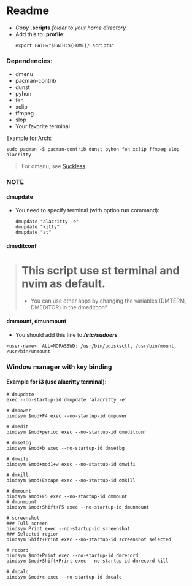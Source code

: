 # Readme

- *Copy* **.scripts** *folder to your home directory.*
- Add this to **.profile**:
  ```
  export PATH="$PATH:${HOME}/.scripts"
  ```

### Dependencies:
- dmenu
- pacman-contrib
- dunst
- pyhon
- feh
- xclip
- ffmpeg
- slop
- Your favorite terminal

Example for Arch:
```
sudo pacman -S pacman-contrib dunst pyhon feh xclip ffmpeg slop alacritty
```
> For dmenu, see [Suckless](https://github.com/nguyenletientrien/Dotfiles#suckless).

### NOTE
#### dmupdate
- You need to specify terminal (with option run command):
  ```
  dmupdate "alacritty -e"
  dmupdate "kitty"
  dmupdate "st"
  ```
#### dmeditconf
> # This script use st terminal and nvim as default.
> - You can use other apps by changing the variables (DMTERM, DMEDITOR) in the dmeditconf.

#### dmmount, dmunmount
- You should add this line to ***/etc/sudoers***
```
<user-name>  ALL=NOPASSWD: /usr/bin/udisksctl, /usr/bin/mount, /usr/bin/unmount
```

### Window manager with key binding
#### Example for i3 (use alacritty terminal):

```
# dmupdate
exec --no-startup-id dmupdate 'alacritty -e'
```
```
# dmpower
bindsym $mod+F4 exec --no-startup-id dmpower
```
```
# dmedit
bindsym $mod+period exec --no-startup-id dmeditconf

# dmsetbg
bindsym $mod+b exec --no-startup-id dmsetbg

# dmwifi
bindsym $mod+mod1+w exec --no-startup-id dmwifi

# dmkill
bindsym $mod+Escape exec --no-startup-id dmkill

# dmmount
bindsym $mod+F5 exec --no-startup-id dmmount
# dmunmount
bindsym $mod+Shift+F5 exec --no-startup-id dmunmount

# screenshot
### Full screen
bindsym Print exec --no-startup-id screenshot
### Selected region
bindsym Shift+Print exec --no-startup-id screenshot selected

# record
bindsym $mod+Print exec --no-startup-id dmrecord
bindsym $mod+Shift+Print exec --no-startup-id dmrecord kill

# dmcalc
bindsym $mod+c exec --no-startup-id dmcalc
```
